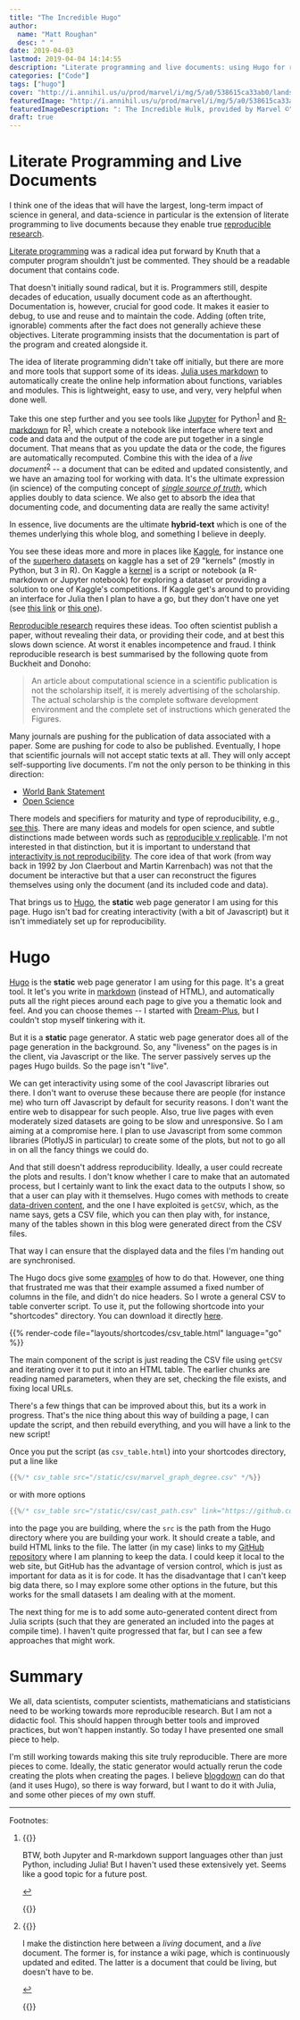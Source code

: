 ```yaml
---
title: "The Incredible Hugo"
author:
  name: "Matt Roughan"
  desc: " " 
date: 2019-04-03
lastmod: 2019-04-04 14:14:55
description: "Literate programming and live documents: using Hugo for reproducible research."
categories: ["Code"]
tags: ["hugo"] 
cover: "http://i.annihil.us/u/prod/marvel/i/mg/5/a0/538615ca33ab0/landscape_incredible.jpg" 
featuredImage: "http://i.annihil.us/u/prod/marvel/i/mg/5/a0/538615ca33ab0/landscape_incredible.jpg" 
featuredImageDescription: ": The Incredible Hulk, provided by Marvel ©"
draft: true 
---
```


# Literate Programming and Live Documents

I think one of the ideas that will have the largest, long-term impact
of science in general, and data-science in particular is the extension
of literate programming to live documents because they enable true
[reproducible research](https://en.wikipedia.org/wiki/Reproducibility#Reproducible_research).

[Literate programming](www.literateprogramming.com/) was a radical idea
put forward by Knuth that a computer program shouldn't just be
commented. They should be a readable document that contains code.

That doesn't initially sound radical, but it is. Programmers still,
despite decades of education, usually document code as an 
afterthought. Documentation is, however, crucial for good code. It
makes it easier to debug, to use and reuse and to maintain the
code. Adding (often trite, ignorable) comments after the fact does not
generally achieve these objectives.  Literate programming insists that
the documentation is part of the program and created alongside it.

The idea of literate programming didn't take off initially, but there
are more and more tools that support some of its
ideas. [Julia uses markdown](https://docs.julialang.org/en/v1/manual/documentation/index.html)
to automatically create the online help information about functions,
variables and modules. This is lightweight, easy to use, and very,
very helpful when done well.

Take this one step further and you see tools like
[Jupyter](https://jupyter.org/) for Python<sup><a href="#fn1" id="ref1">1</a></sup> and
[R-markdown](https://rmarkdown.rstudio.com/) for R<sup><a href="#fn1" id="ref1">1</a></sup>, which create a
notebook like interface where text and code and data and the output
of the code are put together in a single document. That means that as
you update the data or the code, the figures are automatically
recomputed.  Combine this with the idea of a *live document*<sup><a
href="#fn2" id="ref2">2</a></sup> -- a document that can be edited and
updated consistently, and we have an amazing tool for working with
data. It's the ultimate expression (in science) of the computing
concept of [*single source of truth*](https://en.wikipedia.org/wiki/Single_source_of_truth), which applies doubly to data
science. We also get to absorb the idea that documenting code, and
documenting data are really the same activity!

In essence, live documents are the ultimate **hybrid-text** which is
one of the themes underlying this whole blog, and something I believe
in deeply. 
 
You see these ideas more and more in places like
[Kaggle](https://www.kaggle.com), for instance one of the
[superhero datasets](https://www.kaggle.com/claudiodavi/superhero-set/kernels)
on kaggle has a set of 29 "kernels" (mostly in Python, but 3 in R). On
Kaggle a [kernel](https://www.kaggle.com/docs/kernels) is a script or
notebook (a R-markdown or Jupyter notebook) for exploring a dataset or
providing a solution to one of Kaggle's competitions. If Kaggle get's
around to providing an interface for Julia then I plan to have a go,
but they don't have one yet (see
[this link](https://www.kaggle.com/getting-started/63895) or
[this one](https://discourse.julialang.org/t/getting-julia-support-to-kaggle/2121/6)).

[Reproducible research](https://en.wikipedia.org/wiki/Reproducibility#Reproducible_research)
requires these ideas. Too often scientist publish a paper, without revealing
their data, or providing their code, and at best this slows down
science. At worst it enables incompetence and fraud. I think reproducible research is
best summarised by the following quote from Buckheit and Donoho:

> An article about computational science in a scientific publication
>   is not the scholarship itself, it is merely advertising of the
>   scholarship. The actual scholarship is the complete software
>   development environment and the complete set of instructions which
>   generated the Figures.


Many journals are pushing for the publication of data associated with
a paper. Some are pushing for code to also be published.  Eventually,
I hope that scientific journals will not accept static texts at all. They
will only accept self-supporting live documents. I'm not the only
person to be thinking in this direction:

+ [World Bank Statement](https://dimewiki.worldbank.org/wiki/Reproducible_Research)
+ [Open Science](https://mg.readthedocs.io/reproducible_research.html)

There models and specifiers for maturity and type of reproducibility,
e.g.,
[see this](http://ropensci.github.io/reproducibility-guide/sections/introduction/). 
There are many ideas and models for open science, and subtle
distinctions made between words such as
[reproducible v replicable](http://languagelog.ldc.upenn.edu/nll/?p=21956). I'm
not interested in that distinction, but it is important to understand
that
[interactivity is not reproducibility](http://sepwww.stanford.edu/doku.php?id=sep:research:reproducible:seg92). The
core idea of that work (from way back in 1992 by Jon Claerbout and
Martin Karrenbach) was not that the document be interactive but that a
user can reconstruct the figures themselves using only the document
(and its included code and data).  

That brings us to [Hugo](https://gohugo.io/), the **static** web page
generator I am using for this page. Hugo isn't bad for creating
interactivity (with a bit of Javascript) but it isn't immediately set
up for reproducibility. 

# Hugo

[Hugo](https://gohugo.io/) is the **static** web page generator I am
using for this page. It's a great tool. It let's you write in
[markdown](https://github.com/adam-p/markdown-here/wiki/Markdown-Cheatsheet)
(instead of HTML), and automatically puts all the right pieces around
each page to give you a thematic look and feel. And you can choose
themes -- I started with
[Dream-Plus](https://github.com/UtkarshVerma/hugo-dream-plus), but I
couldn't stop myself tinkering with it.

But it is a **static** page generator.  A static web page generator
does all of the page generation in the background. So, any "liveness"
on the pages is in the client, via Javascript or the like. The server
passively serves up the pages Hugo builds. So the page isn't "live".

We can get interactivity using some of the cool Javascript libraries
out there. I don't want to overuse these because there are people (for
instance me) who turn off Javascript by default for security
reasons. I don't want the entire web to disappear for such
people. Also, true live pages with even moderately sized datasets are
going to be slow and unresponsive.  So I am aiming at a compromise
here. I plan to use Javascript from some common libraries (PlotlyJS in
particular) to create some of the plots, but not to go all in on all
the fancy things we could do.

And that still doesn't address reproducibility. Ideally, a user could
recreate the plots and results. I don't know whether I care to make
that an automated process, but I certainly want to link the exact data
to the outputs I show, so that a user can play with it themselves.
Hugo comes with methods to create
[data-driven content](https://gohugo.io/templates/data-templates/#data-driven-content),
and the one I have exploited is `getCSV`, which, as the name says,
gets a CSV file, which you can then play with, for instance, many of
the tables shown in this blog were generated direct from the CSV
files.

That way I can ensure that the displayed data and the files I'm
handing out are synchronised.

The Hugo docs give some
[examples](https://gohugo.io/templates/data-templates/#example-for-csv-files)
of how to do that. However, one thing that frustrated me was that
their example assumed a fixed number of columns in the file, and
didn't do nice headers. So I wrote a general CSV to table converter
script. To use it, put the following shortcode into your "shortcodes"
directory. You can download it directly
[here](https://github.com/mroughan/AlephZeroHeroesData/blob/master/Code/Hugo/csv_table.html). 

{{% render-code file="layouts/shortcodes/csv_table.html" language="go" %}}

The main component of the script is just reading the CSV file using
`getCSV` and iterating over it to put it into an HTML table. The
earlier chunks are reading named parameters, when they are set,
checking the file exists, and fixing local URLs. 

There's a few things that can be improved about this, but its a work
in progress. That's the nice thing about this way of building a page,
I can update the script, and then rebuild everything, and you will
have a link to the new script!

Once you put the script (as `csv_table.html`) into your shortcodes
directory, put a line like

```GO
{{%/* csv_table src="/static/csv/marvel_graph_degree.csv" */%}}
``` 

or with more options

```GO
{{%/* csv_table src="/static/csv/cast_path.csv" link="https://github.com/mroughan/AlephZeroHeroesData/blob/master/MarvelCinematicUniverse/cast_path.csv" maxLines="7" colStyle="text-align:left;" */%}} 
``` 

into the page you are building, where the `src` is the path from the
Hugo directory where you are building your work. It should create a
table, and build HTML links to the file. The latter (in my case) links
to my
[GitHub repository](https://github.com/mroughan/AlephZeroHeroesData) 
where I am planning to keep the data. I could keep it local to the web
site, but GitHub has the advantage of version control, which is just
as important for data as it is for code. It has the disadvantage that
I can't keep big data there, so I may explore some other options in
the future, but this works for the small datasets I am dealing with at
the moment.

The next thing for me is to add some auto-generated content direct
from Julia scripts (such that they are generated an included into the
pages at compile time). I haven't quite progressed that far, but I can
see a few approaches that might work.
 
# Summary

We all, data scientists, computer scientists, mathematicians and
statisticians need to be working towards more reproducible
research. But I am not a didactic fool. This should happen through
better tools and improved practices, but won't happen instantly. So
today I have presented one small piece to help. 

I'm still working towards making this site truly reproducible. There
are more pieces to come. Ideally, the static generator would actually
rerun the code creating the plots when creating the pages. I believe
[blogdown](https://bookdown.org/yihui/blogdown/) can do that (and it
uses Hugo), so there is way forward, but I want to do it with Julia,
and some other pieces of my own stuff.

---

Footnotes:

  1. {{<raw>}} <div id="fn1">
  
	 BTW, both Jupyter and R-markdown support languages other than just Python, including
	 Julia! But I haven't used these extensively yet. Seems like a
	 good topic for a future post.
	 
      <a href="#ref1" title="Jump back to footnote 1 in the text.">↩</a></div> {{</raw>}}


  1. {{<raw>}} <div id="fn2">
  
	  I make the distinction here between a *living* document, and a
	  *live* document. The former is, for instance a wiki page, which
	  is continuously updated and edited. The latter is a document
	  that could be living, but doesn't have to be. 
	  
      <a href="#ref2" title="Jump back to footnote 2 in the text.">↩</a></div> {{</raw>}}

